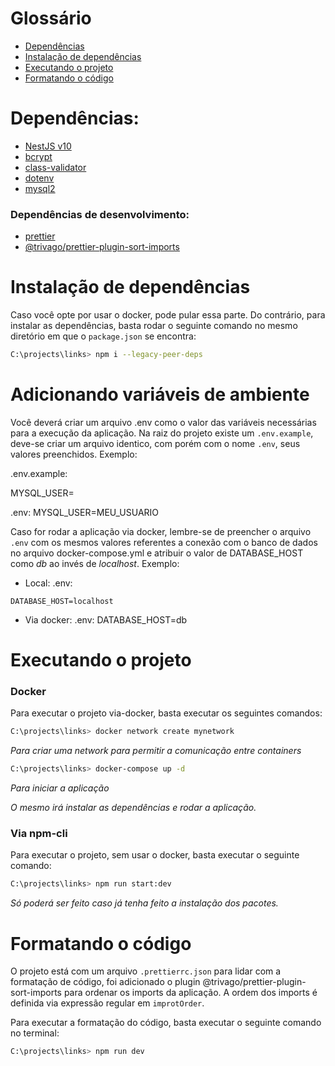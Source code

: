 # Glossário
- [Dependências](#dependências)
- [Instalação de dependências](#instalação-de-dependências)
- [Executando o projeto](#executando-o-projeto)
- [Formatando o código](#formatando-o-código)

# Dependências:
- [NestJS v10](https://docs.nestjs.com/)
- [bcrypt](https://www.npmjs.com/package/bcrypt)
- [class-validator](https://github.com/typestack/class-validator)
- [dotenv](https://www.npmjs.com/package/dotenv)
- [mysql2](https://www.npmjs.com/package/mysql2)

### Dependências de desenvolvimento:
- [prettier](prettier)
- [@trivago/prettier-plugin-sort-imports](https://github.com/trivago/prettier-plugin-sort-imports)

# Instalação de dependências

Caso você opte por usar o docker, pode pular essa parte. Do contrário, para instalar as dependências, basta rodar o seguinte comando no mesmo diretório em que o `package.json` se encontra:

```bash
C:\projects\links> npm i --legacy-peer-deps
```

# Adicionando variáveis de ambiente

Você deverá criar um arquivo .env como o valor das variáveis necessárias para a execução da aplicação. Na raiz do projeto existe um `.env.example`, deve-se criar um arquivo identico, com porém com o nome `.env`, seus valores preenchidos. Exemplo:

.env.example:

MYSQL_USER=

.env:
MYSQL_USER=MEU_USUARIO

Caso for rodar a aplicação via docker, lembre-se de preencher o arquivo `.env` com os mesmos valores referentes a conexão com o banco de dados no arquivo docker-compose.yml e atribuir o valor de DATABASE_HOST como _db_ ao invés de _localhost_.
Exemplo:
- Local:
.env:
```
DATABASE_HOST=localhost
```
- Via docker:
.env:
DATABASE_HOST=db

# Executando o projeto

### Docker

Para executar o projeto via-docker, basta executar os seguintes comandos:

```bash
C:\projects\links> docker network create mynetwork
```

_Para criar uma network para permitir a comunicação entre containers_

```bash
C:\projects\links> docker-compose up -d
```

_Para iniciar a aplicação_

_O mesmo irá instalar as dependências e rodar a aplicação._

### Via npm-cli

Para executar o projeto, sem usar o docker, basta executar o seguinte comando:

```bash
C:\projects\links> npm run start:dev
```

_Só poderá ser feito caso já tenha feito a instalação dos pacotes._

# Formatando o código

O projeto está com um arquivo `.prettierrc.json` para lidar com a formatação de código, foi adicionado o plugin @trivago/prettier-plugin-sort-imports para ordenar os imports da aplicação. A ordem dos imports é definida via expressão regular em `improtOrder`.

Para executar a formatação do código, basta executar o seguinte comando no terminal:

```bash
C:\projects\links> npm run dev
```

